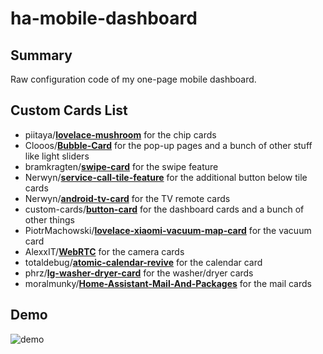 # ha-mobile-dashboard
## Summary
Raw configuration code of my one-page mobile dashboard.

## Custom Cards List

* piitaya/[**lovelace-mushroom**](https://github.com/piitaya/lovelace-mushroom) for the chip cards
* Clooos/[**Bubble-Card**](https://github.com/Clooos/Bubble-Card) for the pop-up pages and a bunch of other stuff like light sliders
* bramkragten/[**swipe-card**](https://github.com/bramkragten/swipe-card) for the swipe feature
* Nerwyn/[**service-call-tile-feature**](https://github.com/Nerwyn/service-call-tile-feature) for the additional button below tile cards
* Nerwyn/[**android-tv-card**](https://github.com/Nerwyn/android-tv-card) for the TV remote cards
* custom-cards/[**button-card**](https://github.com/custom-cards/button-card) for the dashboard cards and a bunch of other things
* PiotrMachowski/[**lovelace-xiaomi-vacuum-map-card**](https://github.com/PiotrMachowski/lovelace-xiaomi-vacuum-map-card) for the vacuum card
* AlexxIT/[**WebRTC**](https://github.com/AlexxIT/WebRTC) for the camera cards
* totaldebug/[**atomic-calendar-revive**](https://github.com/totaldebug/atomic-calendar-revive) for the calendar card
* phrz/[**lg-washer-dryer-card**](https://github.com/phrz/lg-washer-dryer-card) for the washer/dryer cards
* moralmunky/[**Home-Assistant-Mail-And-Packages**](https://github.com/moralmunky/Home-Assistant-Mail-And-Packages) for the mail cards

## Demo
![demo](https://imgur.com/HCo5Z2m)
